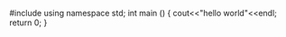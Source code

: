 #include <iostream>
using namespace std;
int main () 
{
   cout<<"hello world"<<endl;
   return 0;
}
